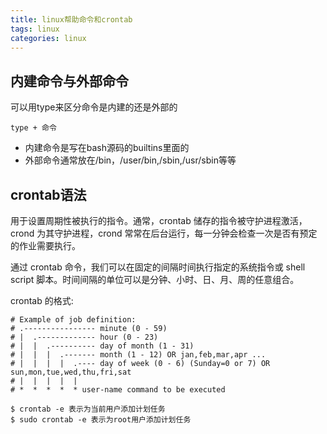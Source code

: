 ```yaml
---
title: linux帮助命令和crontab
tags: linux
categories: linux
---
```


## 内建命令与外部命令
可以用type来区分命令是内建的还是外部的
```
type + 命令
```
- 内建命令是写在bash源码的builtins里面的
- 外部命令通常放在/bin，/user/bin,/sbin,/usr/sbin等等

## crontab语法
用于设置周期性被执行的指令。通常，crontab 储存的指令被守护进程激活，crond 为其守护进程，crond 常常在后台运行，每一分钟会检查一次是否有预定的作业需要执行。

通过 crontab 命令，我们可以在固定的间隔时间执行指定的系统指令或 shell　script 脚本。时间间隔的单位可以是分钟、小时、日、月、周的任意组合。

crontab 的格式:
```
# Example of job definition:
# .---------------- minute (0 - 59)
# |  .------------- hour (0 - 23)
# |  |  .---------- day of month (1 - 31)
# |  |  |  .------- month (1 - 12) OR jan,feb,mar,apr ...
# |  |  |  |  .---- day of week (0 - 6) (Sunday=0 or 7) OR sun,mon,tue,wed,thu,fri,sat
# |  |  |  |  |
# *  *  *  *  * user-name command to be executed
```

```
$ crontab -e 表示为当前用户添加计划任务
$ sudo crontab -e 表示为root用户添加计划任务
```